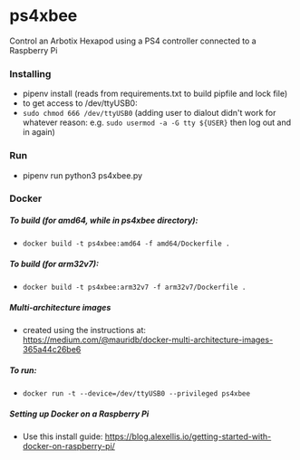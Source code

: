 # ps4xbee
Control an Arbotix Hexapod using a PS4 controller connected to a Raspberry Pi


### Installing
- pipenv install (reads from requirements.txt to build pipfile and lock file)
- to get access to /dev/ttyUSB0:
- `sudo chmod 666 /dev/ttyUSB0` (adding user to dialout didn't work for whatever reason: e.g. `sudo usermod -a -G tty ${USER}` then log out and in again)

### Run
- pipenv run python3 ps4xbee.py

### Docker
##### To build (for amd64, while in ps4xbee directory):
- ```docker build -t ps4xbee:amd64 -f amd64/Dockerfile .```

##### To build (for arm32v7):
- ```docker build -t ps4xbee:arm32v7 -f arm32v7/Dockerfile .```

##### Multi-architecture images
- created using the instructions at: https://medium.com/@mauridb/docker-multi-architecture-images-365a44c26be6

##### To run:
- ```docker run -t --device=/dev/ttyUSB0 --privileged ps4xbee```

##### Setting up Docker on a Raspberry Pi
- Use this install guide: https://blog.alexellis.io/getting-started-with-docker-on-raspberry-pi/
